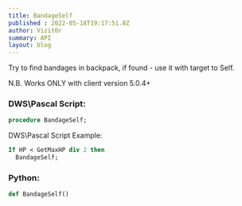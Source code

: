 ```yaml
---
title: BandageSelf
published : 2022-05-18T19:17:51.8Z
author: Vizit0r
summary: API
layout: blog
---
```


 

Try to find bandages in backpack, if found - use it with target to Self.

N.B. Works ONLY with client version 5.0.4+

 ### DWS\Pascal Script:

```pascal
procedure BandageSelf;
```

DWS\Pascal Script Example:

```pascal
If HP < GetMaxHP div 2 then
  BandageSelf;
```

### Python:

```python
def BandageSelf()
```
